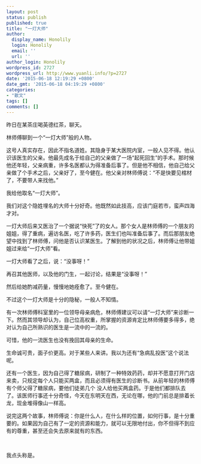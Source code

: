 ```yaml
---
layout: post
status: publish
published: true
title: "一灯大师"
author:
  display_name: Honolily
  login: Honolily
  email: ''
  url: ''
author_login: Honolily
wordpress_id: 2727
wordpress_url: http://www.yuanli.info/?p=2727
date: '2015-06-18 12:19:29 +0800'
date_gmt: '2015-06-18 04:19:29 +0800'
categories:
- "散文"
tags: []
comments: []
---
```

<p>昨日在某茶庄喝英德红茶，聊天。</p>
<p>林师傅聊到一个&ldquo;一灯大师&rdquo;般的人物。</p>
<p>这号人真实存在，因此不指名道姓。其隐身于某大医院内室，一般人见不得。他认识该医生的父亲。他最先成名于给自己的父亲做了一场&ldquo;起死回生&rdquo;的手术。那时候他还年轻，父亲病重，许多名医都认为得准备后事了。但是他不相信，他自己给父亲做了个手术之后，父亲好了，至今健在。他父亲对林师傅说：&ldquo;不是快要见棺材了，不要带人来找他。&rdquo;</p>
<p>我给他取名&ldquo;一灯大师&rdquo;。</p>
<p>我们对这个隐姓埋名的大师十分好奇。他既然如此技高，应该门庭若市，蛮声四海才对。</p>
<p>一灯大师后来又医治了一个据说&ldquo;快死&rdquo;了的女人。那个女人是林师傅的一个朋友的姐姐，得了重病，遍访名医，吃了许多药，医生们也叫准备后事了。而后那朋友绝望中找到了林师傅，问他是否认识某医生。了解到他的状况之后，林师傅让他带姐姐过来给&ldquo;一灯大师&rdquo;看。</p>
<p>一灯大师看了之后，说：&ldquo;没事呀！&rdquo;</p>
<p>再召其他医师，以及他的门生，一起讨论，结果是&ldquo;没事呀！&rdquo;</p>
<p>然后给她酌减药量，慢慢地她痊愈了。至今健在。</p>
<p>不过这个一灯大师是十分的隐秘，一般人不知情。</p>
<p>有一次林师傅科室里的一位领导母亲病危，林师傅建议可以请&ldquo;一灯大师&rdquo;来诊断一下。然而其领导却认为，自己位高权重，所掌握的资源肯定比林师傅要多得多，绝对认为自己所熟识的医生是一流中的一流的。</p>
<p>可惜，他的一流医生也没有挽回其母亲的生命。</p>
<p>生命诚可贵，面子价更高。对于某些人来讲。我以为还有&ldquo;急病乱投医&rdquo;这个说法呢。</p>
<p>还有一个医生，因为自己得了糖尿病，研制了一种特效药药，却并不愿意打开门店来卖，只规定每个人只能买两盒，而且必须得有医生的诊断书。从前年轻的林师傅有个师父得了糖尿病，要他们徒弟几个 没人给他买两盒药。于是他们都排队去了。该医师行事还十分奇怪，今天在东明天在西，无论在哪，他的门前总是排着长龙，现金堆得像山一样高。</p>
<p>说完这两个故事，林师傅说：你是什么人，在什么样的位置，如何行事，是十分重要的。如果因为自己有了一定的资源和能力，就可以无限地付出，你不但得不到应有的尊重，甚至还会失去原来就有的东西。</p>
<p>&nbsp;</p>
<p>我点头称是。</p>
<p>&nbsp;</p>
